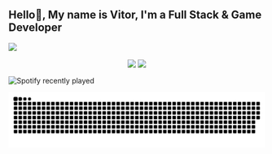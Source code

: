 <p align = "center">
    <h2>
    Hello👋, My name is Vitor, I'm a Full Stack & Game Developer
    </h2>
 <a href="https://biturones.webflow.io">
  <img height="200em" src="https://i.imgur.com/5KO5A3h.png"/>
</a>


<p align = "center">
  <img  src = "https://github-readme-stats.vercel.app/api?username=VitorSoaresSilva&count_private=true&show_icons=true&theme=tokyonight&line_height=27">
  <img src = "https://github-readme-stats.vercel.app/api/top-langs/?username=VitorSoaresSilva&count_private=true&theme=tokyonight">
</p>

![Spotify recently played](https://spotify-recently-played-readme.vercel.app/api?user=22nxzhrrbafxdtdeqr7c5d6jy&count=3&unique=true&width=1000)

 <picture>
  <source media="(prefers-color-scheme: dark)" srcset="https://raw.githubusercontent.com/VitorSoaresSilva/VitorSoaresSilva/output/github-snake-dark.svg">
  <img alt="Commit Snake Game!" src="https://raw.githubusercontent.com/VitorSoaresSilva/VitorSoaresSilva/output/github-snake-light.svg#gh-light-mode-only">
 </picture>
</p>

